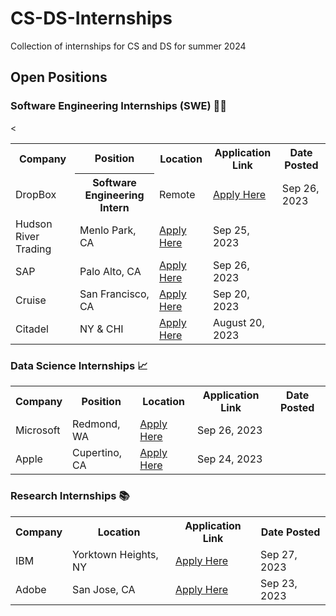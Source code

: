 # CS-DS-Internships
Collection of internships for CS and DS for summer 2024

## Open Positions

### Software Engineering Internships (SWE) 👨‍💻

<table style="width:100%">
    <tr>
        <th>Company</th>
        <th>Position</th>
        <th>Location</th>
        <th>Application Link</th>
        <th>Date Posted</th>
    </tr>
    <tr>
        <td>DropBox</td>
        <<th>Software Engineering Intern</th>
        <td>Remote</td>
        <td><a href="https://jobs.dropbox.com/listing/5265677">Apply Here</a></td>
        <td>Sep 26, 2023</td>
    </tr>
    <tr>
        <td>Hudson River Trading</td>
        <td>Menlo Park, CA</td>
        <td><a href="https://www.hudsonrivertrading.com/careers/job/?gh_jid=5271837&req_id=447">Apply Here</a></td>
        <td>Sep 25, 2023</td>
    </tr>
    <tr>
        <td>SAP</td>
        <td>Palo Alto, CA</td>
        <td><a href="https://jobs.sap.com/job/Palo-Alto-SAP-Labs-US-iXp-Intern-Software-Developer-CA-94304/985321901">Apply Here</a></td>
        <td>Sep 26, 2023</td>
    </tr>
    <tr>
        <td>Cruise</td>
        <td>San Francisco, CA</td>
        <td><a href="https://boards.greenhouse.io/cruiseuniversity/jobs/5364458?gh_src=1xdap08r1">Apply Here</a></td>
        <td>Sep 20, 2023</td>
    </tr>
    <tr>
        <td>Citadel</td>
        <td>NY & CHI</td>
        <td><a href="https://www.citadel.com/careers/details/software-engineer-intern-us/">Apply Here</a></td>
        <td>August 20, 2023</td>
    </tr>
</table>

### Data Science Internships 📈

<table style="width:100%">
    <tr>
        <th>Company</th>
        <th>Position</th>
        <th>Location</th>
        <th>Application Link</th>
        <th>Date Posted</th>
    </tr>
    <tr>
        <td>Microsoft</td>
        <td>Redmond, WA</td>
        <td><a href="#">Apply Here</a></td>
        <td>Sep 26, 2023</td>
    </tr>
    <tr>
        <td>Apple</td>
        <td>Cupertino, CA</td>
        <td><a href="#">Apply Here</a></td>
        <td>Sep 24, 2023</td>
    </tr>
    
    
</table>

### Research Internships 📚

<table style="width:100%">
    <tr>
        <th>Company</th>
        <th>Location</th>
        <th>Application Link</th>
        <th>Date Posted</th>
    </tr>
    <tr>
        <td>IBM</td>
        <td>Yorktown Heights, NY</td>
        <td><a href="#">Apply Here</a></td>
        <td>Sep 27, 2023</td>
    </tr>
    <tr>
        <td>Adobe</td>
        <td>San Jose, CA</td>
        <td><a href="#">Apply Here</a></td>
        <td>Sep 23, 2023</td>
    </tr>
</table>

